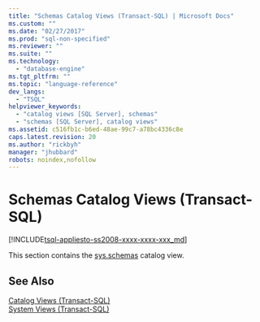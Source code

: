 ```yaml
---
title: "Schemas Catalog Views (Transact-SQL) | Microsoft Docs"
ms.custom: ""
ms.date: "02/27/2017"
ms.prod: "sql-non-specified"
ms.reviewer: ""
ms.suite: ""
ms.technology: 
  - "database-engine"
ms.tgt_pltfrm: ""
ms.topic: "language-reference"
dev_langs: 
  - "TSQL"
helpviewer_keywords: 
  - "catalog views [SQL Server], schemas"
  - "schemas [SQL Server], catalog views"
ms.assetid: c516fb1c-b6ed-48ae-99c7-a78bc4336c8e
caps.latest.revision: 20
ms.author: "rickbyh"
manager: "jhubbard"
robots: noindex,nofollow
---
```

# Schemas Catalog Views (Transact-SQL)
[!INCLUDE[tsql-appliesto-ss2008-xxxx-xxxx-xxx_md](../a9retired/includes/tsql-appliesto-ss2008-xxxx-xxxx-xxx-md.md)]

  This section contains the [sys.schemas](../relational-databases/reference/system-catalog-views/schemas-catalog-views-sys.schemas.md) catalog view.  
  
## See Also  
 [Catalog Views &#40;Transact-SQL&#41;](../relational-databases/reference/system-catalog-views/catalog-views-transact-sql.md)   
 [System Views &#40;Transact-SQL&#41;](../a9retired/system-views-transact-sql.md)  
  
  